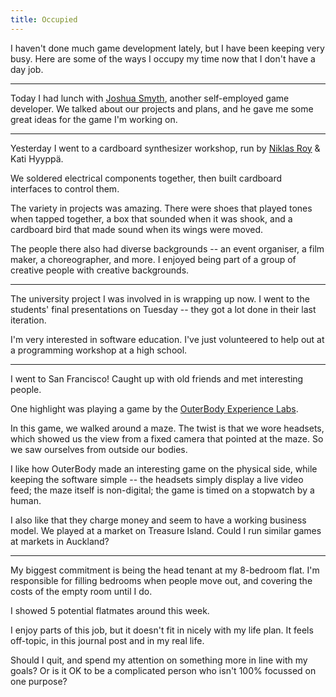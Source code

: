 ```yaml
---
title: Occupied
---
```


I haven't done much game development lately, but I have been keeping very busy. Here are some of the ways I occupy my time now that I don't have a day job.

* * *

Today I had lunch with <a href="http://joshuasmyth.me/">Joshua Smyth</a>, another self-employed game developer. We talked about our projects and plans, and he gave me some great ideas for the game I'm working on.

* * *

Yesterday I went to a cardboard synthesizer workshop, run by 
<a href="http://www.niklasroy.com/">Niklas Roy</a> 
& Kati Hyyppä.

We soldered electrical components together, then built cardboard interfaces to control them.

The variety in projects was amazing. There were shoes that played tones when tapped together, a box that sounded when it was shook, and a cardboard bird that made sound when its wings were moved.

The people there also had diverse backgrounds -- an event organiser, a film maker, a choreographer, and more. I enjoyed being part of a group of creative people with creative backgrounds.

* * *

The university project I was involved in is wrapping up now. I went to the students' final presentations on Tuesday -- they got a lot done in their last iteration.

I'm very interested in software education. I've just volunteered to help out at a programming workshop at a high school.

* * *

I went to San Francisco! Caught up with old friends and met interesting people.

One highlight was playing a game by the <a href="http://outerbody.org/">OuterBody Experience Labs</a>.

In this game, we walked around a maze. The twist is that we wore headsets, which showed us the view from a fixed camera that pointed at the maze. So we saw ourselves from outside our bodies.

I like how OuterBody made an interesting game on the physical side, while keeping the software simple -- the headsets simply display a live video feed; the maze itself is non-digital; the game is timed on a stopwatch by a human.

I also like that they charge money and seem to have a working business model. We played at a market on Treasure Island. Could I run similar games at markets in Auckland?

* * *

My biggest commitment is being the head tenant at my 8-bedroom flat. I'm responsible for filling bedrooms when people move out, and covering the costs of the empty room until I do.

I showed 5 potential flatmates around this week.

I enjoy parts of this job, but it doesn't fit in nicely with my life plan. It feels off-topic, in this journal post and in my real life.

Should I quit, and spend my attention on something more in line with my goals? Or is it OK to be a complicated person who isn't 100% focussed on one purpose?